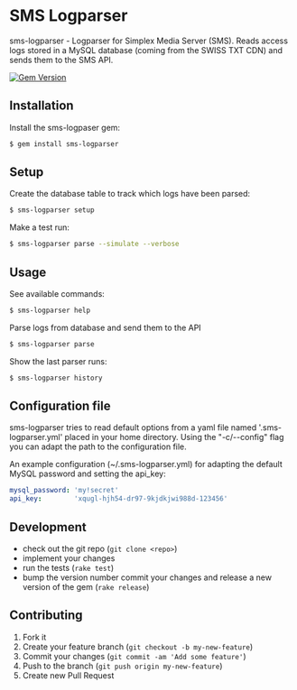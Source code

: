 # SMS Logparser

sms-logparser - Logparser for Simplex Media Server (SMS). Reads access logs stored in a MySQL database (coming from the SWISS TXT CDN) and sends them to the SMS API.

[![Gem Version](https://badge.fury.io/rb/sms-logparser.png)](http://badge.fury.io/rb/sms-logparser)

## Installation

Install the sms-logpaser gem:

```bash
$ gem install sms-logparser
```

## Setup

Create the database table to track which logs have been parsed:

```bash
$ sms-logparser setup
```

Make a test run:

```bash
$ sms-logparser parse --simulate --verbose
```

## Usage

See available commands:

```bash
$ sms-logparser help
```

Parse logs from database and send them to the API

```bash
$ sms-logparser parse
```

Show the last parser runs:

```bash
$ sms-logparser history
```

## Configuration file

sms-logparser tries to read default options from a yaml file named '.sms-logparser.yml' placed in your home directory. Using the "-c/--config" flag you can adapt the path to the configuration file.

An example configuration (~/.sms-logparser.yml) for adapting the default MySQL password and setting the api_key:

```yaml
mysql_password: 'my!secret'
api_key:        'xqugl-hjh54-dr97-9kjdkjwi988d-123456'
```

## Development

  - check out the git repo (`git clone <repo>`)
  - implement your changes
  - run the tests (`rake test`)
  - bump the version number commit your changes and release a new version of the gem (`rake release`)

## Contributing

1. Fork it
2. Create your feature branch (`git checkout -b my-new-feature`)
3. Commit your changes (`git commit -am 'Add some feature'`)
4. Push to the branch (`git push origin my-new-feature`)
5. Create new Pull Request
